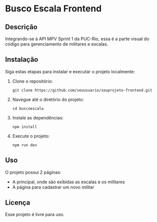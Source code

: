 # Busco Escala Frontend

## Descrição

Integrando-se à API MPV Sprint 1 da PUC-Rio, essa é a parte visual do código para gerenciamento de militares e escalas.

## Instalação

Siga estas etapas para instalar e executar o projeto localmente:

1. Clone o repositório:
    ```
    git clone https://github.com/seuusuario/seuprojeto-frontend.git
    ```
2. Navegue até o diretório do projeto:
    ```
    cd buscoescala
    ```
3. Instale as dependências:
    ```
    npm install
    ```
4. Execute o projeto:
    ```
    npm run dev
    ```

## Uso

O projeto possui 2 páginas:
- A principal, onde são exibidas as escalas e os militares
- A página para cadastrar um novo militar

## Licença

Esse projeto é livre para uso.
